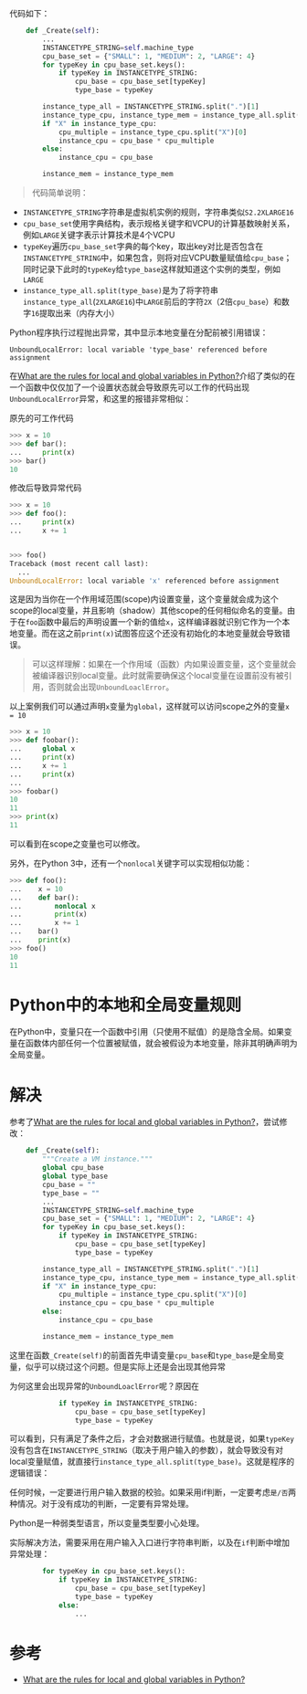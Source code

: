 

代码如下：

```python
    def _Create(self):
        ...
        INSTANCETYPE_STRING=self.machine_type
        cpu_base_set = {"SMALL": 1, "MEDIUM": 2, "LARGE": 4}
        for typeKey in cpu_base_set.keys():
            if typeKey in INSTANCETYPE_STRING:
                cpu_base = cpu_base_set[typeKey]
                type_base = typeKey

        instance_type_all = INSTANCETYPE_STRING.split(".")[1]
        instance_type_cpu, instance_type_mem = instance_type_all.split(type_base)       # 异常报错在这一行
        if "X" in instance_type_cpu:
            cpu_multiple = instance_type_cpu.split("X")[0]
            instance_cpu = cpu_base * cpu_multiple
        else:
            instance_cpu = cpu_base

        instance_mem = instance_type_mem
```

> 代码简单说明：

* `INSTANCETYPE_STRING`字符串是虚拟机实例的规则，字符串类似`S2.2XLARGE16`
* `cpu_base_set`使用字典结构，表示规格关键字和VCPU的计算基数映射关系，例如`LARGE`关键字表示计算技术是4个VCPU
* `typeKey`遍历`cpu_base_set`字典的每个key，取出key对比是否包含在`INSTANCETYPE_STRING`中，如果包含，则将对应VCPU数量赋值给`cpu_base`；同时记录下此时的`typeKey`给`type_base`这样就知道这个实例的类型，例如`LARGE`
* `instance_type_all.split(type_base)`是为了将字符串`instance_type_all`(`2XLARGE16`)中`LARGE`前后的字符`2X`（2倍`cpu_base`）和数字`16`提取出来（内存大小）

Python程序执行过程抛出异常，其中显示本地变量在分配前被引用错误：

```
UnboundLocalError: local variable 'type_base' referenced before assignment
```

在[What are the rules for local and global variables in Python?](https://docs.python.org/3/faq/programming.html#why-am-i-getting-an-unboundlocalerror-when-the-variable-has-a-value)介绍了类似的在一个函数中仅仅加了一个设置状态就会导致原先可以工作的代码出现`UnboundLocalError`异常，和这里的报错非常相似：

原先的可工作代码

```python
>>> x = 10
>>> def bar():
...     print(x)
>>> bar()
10
```

修改后导致异常代码

```python
>>> x = 10
>>> def foo():
...     print(x)
...     x += 1


>>> foo()
Traceback (most recent call last):
  ...
UnboundLocalError: local variable 'x' referenced before assignment
```

这是因为当你在一个作用域范围(scope)内设置变量，这个变量就会成为这个scope的local变量，并且影响（shadow）其他scope的任何相似命名的变量。由于在`foo`函数中最后的声明设置一个新的值给`x`，这样编译器就识别它作为一个本地变量。而在这之前`print(x)`试图答应这个还没有初始化的本地变量就会导致错误。

> 可以这样理解：如果在一个作用域（函数）内如果设置变量，这个变量就会被编译器识别local变量。此时就需要确保这个local变量在设置前没有被引用，否则就会出现`UnboundLoaclError`。

以上案例我们可以通过声明`x`变量为`global`，这样就可以访问scope之外的变量`x = 10`

```python
>>> x = 10
>>> def foobar():
...     global x
...     print(x)
...     x += 1
...     print(x)
...
>>> foobar()
10
11
>>> print(x)
11
```

可以看到在scope之变量也可以修改。

另外，在Python 3中，还有一个`nonlocal`关键字可以实现相似功能：

```python
>>> def foo():
...    x = 10
...    def bar():
...        nonlocal x
...        print(x)
...        x += 1
...    bar()
...    print(x)
>>> foo()
10
11
```

# Python中的本地和全局变量规则

在Python中，变量只在一个函数中引用（只使用不赋值）的是隐含全局。如果变量在函数体内部任何一个位置被赋值，就会被假设为本地变量，除非其明确声明为全局变量。

# 解决

参考了[What are the rules for local and global variables in Python?](https://docs.python.org/3/faq/programming.html#why-am-i-getting-an-unboundlocalerror-when-the-variable-has-a-value)，尝试修改：

```python
    def _Create(self):
        """Create a VM instance."""
        global cpu_base
        global type_base
        cpu_base = ""
        type_base = ""
        ...
        INSTANCETYPE_STRING=self.machine_type
        cpu_base_set = {"SMALL": 1, "MEDIUM": 2, "LARGE": 4}
        for typeKey in cpu_base_set.keys():
            if typeKey in INSTANCETYPE_STRING:
                cpu_base = cpu_base_set[typeKey]
                type_base = typeKey

        instance_type_all = INSTANCETYPE_STRING.split(".")[1]
        instance_type_cpu, instance_type_mem = instance_type_all.split(type_base)
        if "X" in instance_type_cpu:
            cpu_multiple = instance_type_cpu.split("X")[0]
            instance_cpu = cpu_base * cpu_multiple
        else:
            instance_cpu = cpu_base

        instance_mem = instance_type_mem
```

这里在函数`_Create(self)`的前面首先申请变量`cpu_base`和`type_base`是全局变量，似乎可以绕过这个问题。但是实际上还是会出现其他异常

为何这里会出现异常的`UnboundLoaclError`呢？原因在

```python
            if typeKey in INSTANCETYPE_STRING:
                cpu_base = cpu_base_set[typeKey]
                type_base = typeKey
```

可以看到，只有满足了条件之后，才会对数据进行赋值。也就是说，如果`typeKey`没有包含在`INSTANCETYPE_STRING`（取决于用户输入的参数），就会导致没有对local变量赋值，就直接行`instance_type_all.split(type_base)`。这就是程序的逻辑错误：

任何时候，一定要进行用户输入数据的校验。如果采用if判断，一定要考虑`是/否`两种情况。对于没有成功的判断，一定要有异常处理。

Python是一种弱类型语言，所以变量类型要小心处理。

实际解决方法，需要采用在用户输入入口进行字符串判断，以及在`if`判断中增加异常处理：

```python
        for typeKey in cpu_base_set.keys():
            if typeKey in INSTANCETYPE_STRING:
                cpu_base = cpu_base_set[typeKey]
                type_base = typeKey
            else:
                ...
```

# 参考

* [What are the rules for local and global variables in Python?](https://docs.python.org/3/faq/programming.html#why-am-i-getting-an-unboundlocalerror-when-the-variable-has-a-value)